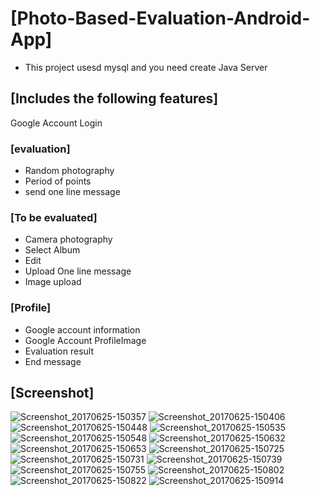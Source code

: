 # [Photo-Based-Evaluation-Android-App]

* This project usesd mysql and you need create Java Server

## [Includes the following features]

Google Account Login

### [evaluation]
- Random photography
- Period of points
- send one line message
### [To be evaluated]
- Camera photography
- Select Album
- Edit
- Upload One line message
- Image upload
### [Profile]
- Google account information
- Google Account ProfileImage
- Evaluation result
- End message

## [Screenshot]

![Screenshot_20170625-150357](https://user-images.githubusercontent.com/21208735/71892036-57b64680-318b-11ea-8b1b-0b05e2d903d3.png)
![Screenshot_20170625-150406](https://user-images.githubusercontent.com/21208735/71892039-57b64680-318b-11ea-84f2-2cff97a45585.png)
![Screenshot_20170625-150448](https://user-images.githubusercontent.com/21208735/71892040-584edd00-318b-11ea-9fb8-01bbb746c4db.png)
![Screenshot_20170625-150535](https://user-images.githubusercontent.com/21208735/71892041-584edd00-318b-11ea-8917-59707ef9cfe4.png)
![Screenshot_20170625-150548](https://user-images.githubusercontent.com/21208735/71892042-584edd00-318b-11ea-920c-d1d4d58cfaa1.png)
![Screenshot_20170625-150632](https://user-images.githubusercontent.com/21208735/71892044-584edd00-318b-11ea-9d9a-ce87920ea734.png)
![Screenshot_20170625-150653](https://user-images.githubusercontent.com/21208735/71892045-58e77380-318b-11ea-94eb-8e79b71978cd.png)
![Screenshot_20170625-150725](https://user-images.githubusercontent.com/21208735/71892046-58e77380-318b-11ea-8544-ab420097b95c.png)
![Screenshot_20170625-150731](https://user-images.githubusercontent.com/21208735/71892048-58e77380-318b-11ea-85c2-6647be7c43fc.png)
![Screenshot_20170625-150739](https://user-images.githubusercontent.com/21208735/71892049-58e77380-318b-11ea-8af3-a7067825d242.png)
![Screenshot_20170625-150755](https://user-images.githubusercontent.com/21208735/71892051-59800a00-318b-11ea-901b-8a66de1d6f7b.png)
![Screenshot_20170625-150802](https://user-images.githubusercontent.com/21208735/71892052-59800a00-318b-11ea-997f-ae588abb875b.png)
![Screenshot_20170625-150822](https://user-images.githubusercontent.com/21208735/71892054-59800a00-318b-11ea-89da-7ac1e45e9ba6.png)
![Screenshot_20170625-150914](https://user-images.githubusercontent.com/21208735/71892055-5a18a080-318b-11ea-99cb-d3fb004a8eed.png)
